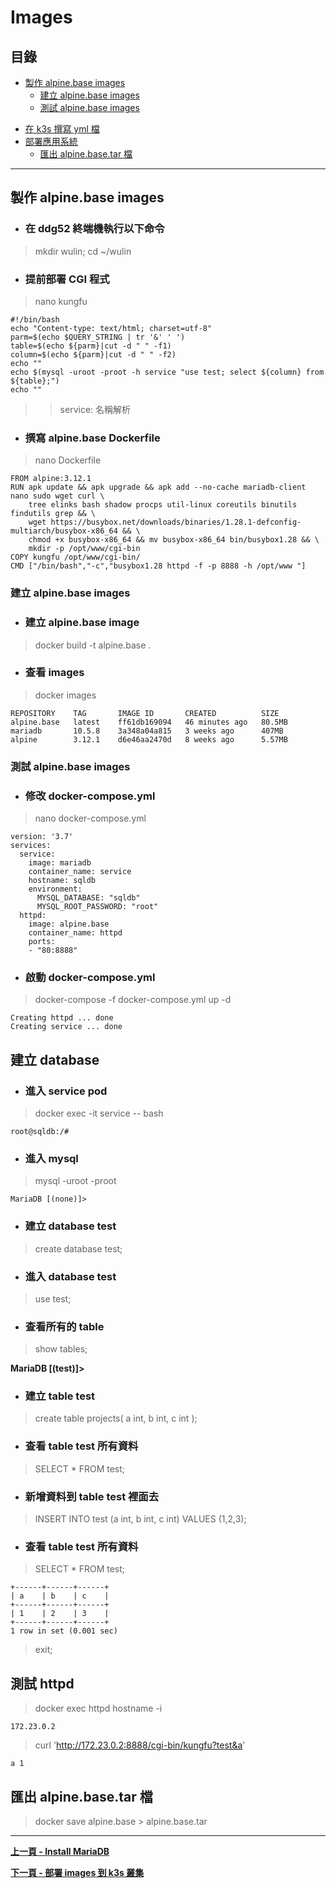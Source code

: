 # Images

## 目錄

- [製作 alpine.base images](#make-alpine.base)
    - [建立 alpine.base images](#build-alpine.base)
    - [測試 alpine.base images](#test-alpine.base)
*   [在 k3s 撰寫 yml 檔](#yml)
*   [部署應用系統](#sys)
    *   [匯出 alpine.base.tar 檔](#save-tar)
---

<h2 id="make-alpine.base">製作 alpine.base images</h2>

- ### 在 ddg52 終端機執行以下命令 

> mkdir wulin; cd ~/wulin

- ### 提前部署 CGI 程式

> nano kungfu
```
#!/bin/bash
echo "Content-type: text/html; charset=utf-8"
parm=$(echo $QUERY_STRING | tr '&' ' ')
table=$(echo ${parm}|cut -d " " -f1)
column=$(echo ${parm}|cut -d " " -f2)
echo ""
echo $(mysql -uroot -proot -h service "use test; select ${column} from ${table};")
echo ""
```
>> service: 名稱解析

- ### 撰寫 alpine.base Dockerfile

> nano Dockerfile
```yaml=
FROM alpine:3.12.1
RUN apk update && apk upgrade && apk add --no-cache mariadb-client nano sudo wget curl \
	tree elinks bash shadow procps util-linux coreutils binutils findutils grep && \
	wget https://busybox.net/downloads/binaries/1.28.1-defconfig-multiarch/busybox-x86_64 && \
	chmod +x busybox-x86_64 && mv busybox-x86_64 bin/busybox1.28 && \
	mkdir -p /opt/www/cgi-bin                                                                                    
COPY kungfu /opt/www/cgi-bin/
CMD ["/bin/bash","-c","busybox1.28 httpd -f -p 8888 -h /opt/www "]
```

<h3 id="build-alpine.base">建立 alpine.base images</h3>

- ### 建立 alpine.base image
> docker build -t alpine.base .

- ### 查看 images
> docker images
```
REPOSITORY    TAG       IMAGE ID       CREATED          SIZE
alpine.base   latest    ff61db169094   46 minutes ago   80.5MB
mariadb       10.5.8    3a348a04a815   3 weeks ago      407MB
alpine        3.12.1    d6e46aa2470d   8 weeks ago      5.57MB
```

<h3 id="test-alpine.base">測試 alpine.base images</h3>

- ### 修改 docker-compose.yml
> nano docker-compose.yml
```yaml=
version: '3.7'
services:
  service:
    image: mariadb
    container_name: service
    hostname: sqldb
    environment:
      MYSQL_DATABASE: "sqldb"
      MYSQL_ROOT_PASSWORD: "root"
  httpd:
    image: alpine.base
    container_name: httpd
    ports:
    - "80:8888"
```

- ### 啟動 docker-compose.yml
> docker-compose -f docker-compose.yml up -d
```
Creating httpd ... done
Creating service ... done
```

<h2 id="build-database">建立 database</h2>

- ### 進入 service pod
> docker exec -it service -- bash
```
root@sqldb:/#
```
- ### 進入 mysql
> mysql -uroot -proot
```
MariaDB [(none)]> 
```
- ### 建立 database test
> create database test;

- ### 進入 database test
> use test;

- ### 查看所有的 table
> show tables;


**MariaDB [(test)]>** 

- ### 建立 table test
> create table projects(
    a int,
    b int,
    c int
);

- ### 查看 table test 所有資料
> SELECT * FROM test;

- ### 新增資料到 table test 裡面去
> INSERT INTO test (a int, b int, c int) VALUES (1,2,3);

- ### 查看 table test 所有資料
> SELECT * FROM test;
```
+------+------+------+
| a    | b    | c    |
+------+------+------+
| 1    | 2    | 3    |
+------+------+------+
1 row in set (0.001 sec)
```

> exit;


<h2 id="test-httpd">測試 httpd</h2>

> docker exec httpd hostname -i
```
172.23.0.2
```

> curl 'http://172.23.0.2:8888/cgi-bin/kungfu?test&a'
```
a 1
```

<h2 id="save-tar">匯出 alpine.base.tar 檔</h2>

> docker save alpine.base > alpine.base.tar

---
**[上一頁 - Install MariaDB](https://github.com/xuan103/k3s-Enterprise-Application-System/blob/main/Documents/mariadb.md)**

**[下一頁 - 部署 images 到 k3s 叢集](https://github.com/xuan103/k3s-Enterprise-Application-System/blob/main/Documents/K3S_Cluster.md)**




